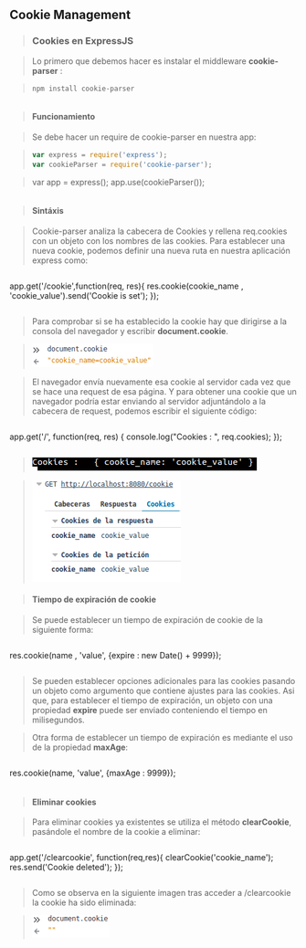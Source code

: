 ## Cookie Management

> ### Cookies en ExpressJS

> Lo primero que debemos hacer es instalar el middleware **cookie-parser** :

>```
>npm install cookie-parser

>```

> #### Funcionamiento

> Se debe hacer un require de cookie-parser en nuestra app:

>```javascript
> var express = require('express');
> var cookieParser = require('cookie-parser');

>var app = express();
app.use(cookieParser());

>```

> #### Sintáxis

> Cookie-parser analiza la cabecera de Cookies y rellena req.cookies con un objeto con los nombres de las cookies. Para establecer una nueva cookie, podemos definir una nueva ruta en nuestra aplicación express como:

> ```javascript
app.get('/cookie',function(req, res){
     res.cookie(cookie_name , 'cookie_value').send('Cookie is set');
});

>```

> Para comprobar si se ha establecido la cookie hay que dirigirse a la consola del navegador y escribir **document.cookie**.

> ![](../../imagenes/cookie_management/document-cookie.png)

> El navegador envía nuevamente esa cookie al servidor cada vez que se hace una request de esa página. Y para obtener una cookie que un navegador podría estar enviando al servidor adjuntándolo a la cabecera de request, podemos escribir el siguiente código:

> ```javascript
app.get('/', function(req, res) {
  console.log("Cookies :  ", req.cookies);
});

>```

> ![](../../imagenes/cookie_management/req-cookies.png)

> ![](../../imagenes/cookie_management/cabecera-cookies.png)

> #### Tiempo de expiración de cookie

> Se puede establecer un tiempo de expiración de cookie de la siguiente forma:

> ```javascript
res.cookie(name , 'value', {expire : new Date() + 9999});

>```

> Se pueden establecer opciones adicionales para las cookies pasando un objeto como argumento que contiene ajustes para las cookies. Asi que, para establecer el tiempo de expiración, un objeto con una propiedad **expire** puede ser enviado conteniendo el tiempo en milisegundos.

> Otra forma de establecer un tiempo de expiración es mediante el uso de la propiedad **maxAge**:

> ```javascript
res.cookie(name, 'value', {maxAge : 9999});

>```

> #### Eliminar cookies

> Para eliminar cookies ya existentes se utiliza el método **clearCookie**, pasándole el nombre de la cookie a eliminar:

> ```javascript
app.get('/clearcookie', function(req,res){
     clearCookie('cookie_name');
     res.send('Cookie deleted');
});

>```

> Como se observa en la siguiente imagen tras acceder a /clearcookie la cookie ha sido eliminada:

> ![](../../imagenes/cookie_management/clear-cookie.png)

